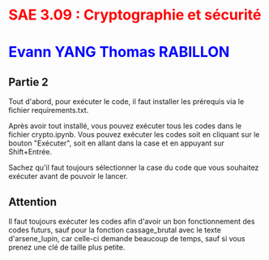 <style>
b { color: blue}
r { color: red}
a { color: aquamarine}
a1 {color: aqua}
</style>

# <r>SAE 3.09 : Cryptographie et sécurité</r>

# <b>Evann YANG Thomas RABILLON</b>

## Partie 2

Tout d'abord, pour exécuter le code, il faut installer les prérequis via le fichier requirements.txt.

Après avoir tout installé, vous pouvez exécuter tous les codes dans le fichier crypto.ipynb. Vous pouvez exécuter les codes soit en cliquant sur le bouton "Exécuter", soit en allant dans la case et en appuyant sur Shift+Entrée.

Sachez qu'il faut toujours sélectionner la case du code que vous souhaitez exécuter avant de pouvoir le lancer.

## Attention

Il faut toujours exécuter les codes afin d'avoir un bon fonctionnement des codes futurs, sauf pour la fonction cassage_brutal avec le texte d'arsene_lupin, car celle-ci demande beaucoup de temps, sauf si vous prenez une clé de taille plus petite.
